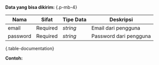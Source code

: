 
**Data yang bisa dikirim:** {.p-mb-4}

<div class="table-responsive">

| Nama | Sifat | Tipe Data | Deskripsi |
|--|--|--|--|
| email | Required | _string_ | Email dari pengguna
| password | Required | _string_ | Password dari pengguna
{.table-documentation}

</div>

**Contoh:**


